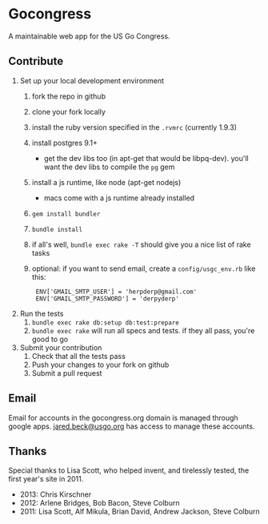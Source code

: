 Gocongress
==========

A maintainable web app for the US Go Congress.

Contribute
---------

1. Set up your local development environment
    1. fork the repo in github
    1. clone your fork locally
    1. install the ruby version specified in the `.rvmrc` (currently 1.9.3)
    1. install postgres 9.1+
        - get the dev libs too (in apt-get that would be libpq-dev).
          you'll want the dev libs to compile the `pg` gem
    1. install a js runtime, like node (apt-get nodejs)
        - macs come with a js runtime already installed
    1. `gem install bundler`
    1. `bundle install`
    1. if all's well, `bundle exec rake -T` should give you a nice
       list of rake tasks
    1. optional: if you want to send email, create
        a `config/usgc_env.rb` like this:

            ENV['GMAIL_SMTP_USER'] = 'herpderp@gmail.com'
            ENV['GMAIL_SMTP_PASSWORD'] = 'derpyderp'

1. Run the tests
    1. `bundle exec rake db:setup db:test:prepare`
    1. `bundle exec rake` will run all specs and tests.  if they
       all pass, you're good to go
1. Submit your contribution
    1. Check that all the tests pass
    1. Push your changes to your fork on github
    1. Submit a pull request

Email
------

Email for accounts in the gocongress.org domain is managed through
google apps. jared.beck@usgo.org has access to manage these accounts.

Thanks
------

Special thanks to Lisa Scott, who helped invent, and tirelessly
tested, the first year's site in 2011.

* 2013: Chris Kirschner
* 2012: Arlene Bridges, Bob Bacon, Steve Colburn
* 2011: Lisa Scott, Alf Mikula, Brian David, Andrew Jackson, Steve Colburn
